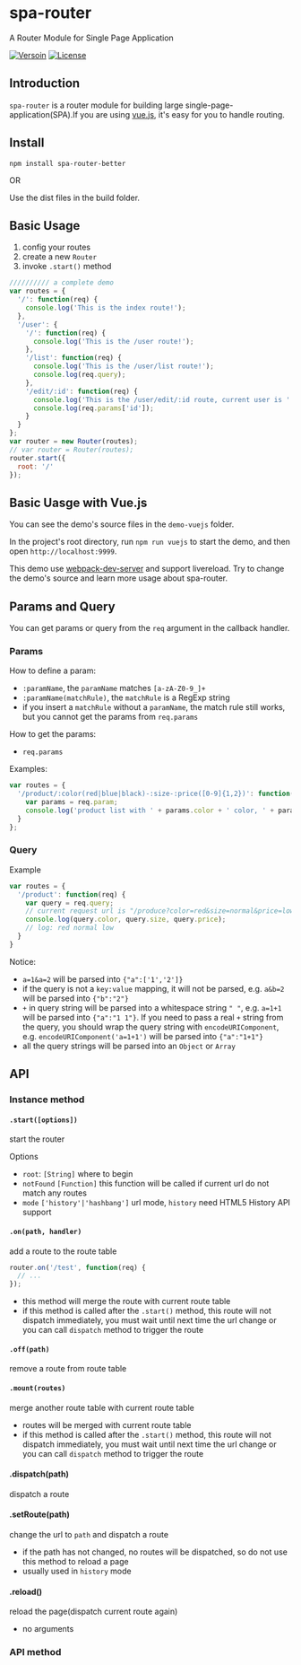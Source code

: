 # spa-router

A Router Module for Single Page Application

[![Versoin](https://img.shields.io/npm/v/spa-router-better.svg?style=flat-square "Version")](https://www.npmjs.com/package/spa-router-better)
[![License](https://img.shields.io/npm/l/spa-router-better.svg?style=flat-square "License")](./LICENSE)

## Introduction

`spa-router` is a router module for building large single-page-application(SPA).If you are using [vue.js](https://github.com/yyx990803/vue), it's easy for you to handle routing.


## Install

`npm install spa-router-better`

OR

Use the dist files in the build folder.

## Basic Usage

1. config your routes
2. create a new `Router`
3. invoke `.start()` method

```javascript
////////// a complete demo
var routes = {
  '/': function(req) {
    console.log('This is the index route!');
  },
  '/user': {
    '/': function(req) {
      console.log('This is the /user route!');
    },
    '/list': function(req) {
      console.log('This is the /user/list route!');
      console.log(req.query);
    },
    '/edit/:id': function(req) {
      console.log('This is the /user/edit/:id route, current user is ' + req.params.id);
      console.log(req.params['id']);
    }
  }
};
var router = new Router(routes);
// var router = Router(routes);
router.start({
  root: '/'
});
```

## Basic Uasge with Vue.js

You can see the demo's source files in the `demo-vuejs` folder.

In the project's root directory, run `npm run vuejs` to start the demo, and then open `http://localhost:9999`.

This demo use [webpack-dev-server](https://github.com/webpack/webpack-dev-server) and support livereload. Try to change the demo's source and learn more usage about spa-router.

## Params and Query

You can get params or query from the `req` argument in the callback handler.

### Params

How to define a param:
+ `:paramName`, the `paramName` matches `[a-zA-Z0-9_]+`
+ `:paramName(matchRule)`, the `matchRule` is a RegExp string
+ if you insert a `matchRule` without a `paramName`, the match rule still works, but you cannot get the params from `req.params`

How to get the params:
+ `req.params`

Examples:

```javascript
var routes = {
  '/product/:color(red|blue|black)-:size-:price([0-9]{1,2})': function(req) {
    var params = req.param;
    console.log('product list with ' + params.color + ' color, ' + params.size + ' size and ' + params.price + ' price');
  }
};
```

### Query

Example

```javascript
var routes = {
  '/product': function(req) {
    var query = req.query;
    // current request url is "/produce?color=red&size=normal&price=low"
    console.log(query.color, query.size, query.price);
    // log: red normal low
  }
}
```

Notice:
+ `a=1&a=2` will be parsed into `{"a":['1','2']}`
+ if the query is not a `key:value` mapping, it will not be parsed, e.g. `a&b=2` will be parsed into `{"b":"2"}`
+ `+` in query string will be parsed into a whitespace string `" "`, e.g. `a=1+1` will be parsed into `{"a":"1 1"}`. If you need to pass a real `+` string from the query, you should wrap the query string with `encodeURIComponent`, e.g. `encodeURIComponent('a=1+1')` will be parsed into `{"a":"1+1"}`
+ all the query strings will be parsed into an `Object` or `Array`

## API
### Instance method
#### `.start([options])`

start the router

Options
+ `root`: `[String]` where to begin
+ `notFound` `[Function]` this function will be called if current url do not match any routes
+ `mode` `['history'|'hashbang']` url mode, `history` need HTML5 History API support

#### `.on(path, handler)`

add a route to the route table

```javascript
router.on('/test', function(req) {
  // ...
});
```

+ this method will merge the route with current route table
+ if this method is called after the `.start()` method, this route will not dispatch immediately, you must wait until next time the url change or you can call `dispatch` method to trigger the route

#### `.off(path)`

remove a route from route table

#### `.mount(routes)`

merge another route table with current route table

+ routes will be merged with current route table
+ if this method is called after the `.start()` method, this route will not dispatch immediately, you must wait until next time the url change or you can call `dispatch` method to trigger the route

#### .dispatch(path)

dispatch a route

#### .setRoute(path)

change the url to `path` and dispatch a route

+ if the path has not changed, no routes will be dispatched, so do not use this method to reload a page
+ usually used in `history` mode

#### .reload()

reload the page(dispatch current route again)

+ no arguments

### API method
